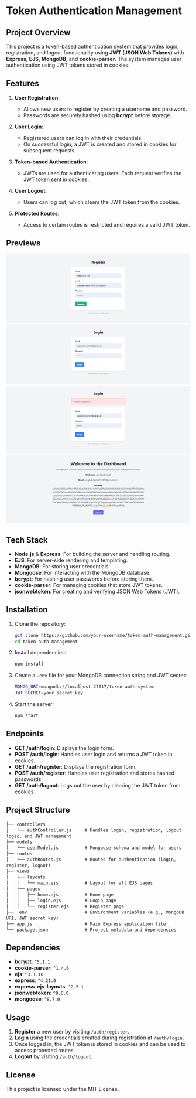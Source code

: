 # Token Authentication Management

## Project Overview

This project is a token-based authentication system that provides login, registration, and logout functionality using **JWT (JSON Web Tokens)** with **Express**, **EJS**, **MongoDB**, and **cookie-parser**. The system manages user authentication using JWT tokens stored in cookies.

## Features

1. **User Registration**:
   - Allows new users to register by creating a username and password.
   - Passwords are securely hashed using **bcrypt** before storage.

2. **User Login**:
   - Registered users can log in with their credentials.
   - On successful login, a JWT is created and stored in cookies for subsequent requests.

3. **Token-based Authentication**:
   - JWTs are used for authenticating users. Each request verifies the JWT token sent in cookies.

4. **User Logout**:
   - Users can log out, which clears the JWT token from the cookies.

5. **Protected Routes**:
   - Access to certain routes is restricted and requires a valid JWT token.

## Previews

![alt text](previews/preview1.png)
![alt text](previews/preview2.png)
![alt text](previews/preview3.png)
![alt text](previews/preview4.png)

## Tech Stack

- **Node.js** & **Express**: For building the server and handling routing.
- **EJS**: For server-side rendering and templating.
- **MongoDB**: For storing user credentials.
- **Mongoose**: For interacting with the MongoDB database.
- **bcrypt**: For hashing user passwords before storing them.
- **cookie-parser**: For managing cookies that store JWT tokens.
- **jsonwebtoken**: For creating and verifying JSON Web Tokens (JWT).

## Installation

1. Clone the repository:

   ```bash
   git clone https://github.com/your-username/token-auth-management.git
   cd token-auth-management
   ```

2. Install dependencies:

   ```bash
   npm install
   ```

3. Create a `.env` file for your MongoDB connection string and JWT secret:

   ```bash
   MONGO_URI=mongodb://localhost:27017/token-auth-system
   JWT_SECRET=your_secret_key
   ```

4. Start the server:

   ```bash
   npm start
   ```

## Endpoints

- **GET /auth/login**: Displays the login form.
- **POST /auth/login**: Handles user login and returns a JWT token in cookies.
- **GET /auth/register**: Displays the registration form.
- **POST /auth/register**: Handles user registration and stores hashed passwords.
- **GET /auth/logout**: Logs out the user by clearing the JWT token from cookies.

## Project Structure

```folder
├── controllers
│   └── authController.js     # Handles login, registration, logout logic, and JWT management
├── models
│   └── userModel.js          # Mongoose schema and model for users
├── routes
│   └── authRoutes.js         # Routes for authentication (login, register, logout)
├── views
│   ├── layouts
│   │   └── main.ejs          # Layout for all EJS pages
│   ├── pages
│   │   ├── home.ejs          # Home page
│   │   ├── login.ejs         # Login page
│   │   └── register.ejs      # Register page
├── .env                      # Environment variables (e.g., MongoDB URI, JWT secret key)
├── app.js                    # Main Express application file
└── package.json              # Project metadata and dependencies
```

## Dependencies

- **bcrypt**: `^5.1.1`
- **cookie-parser**: `^1.4.6`
- **ejs**: `^3.1.10`
- **express**: `^4.21.0`
- **express-ejs-layouts**: `^2.5.1`
- **jsonwebtoken**: `^9.0.0`
- **mongoose**: `^8.7.0`

## Usage

1. **Register** a new user by visiting `/auth/register`.
2. **Login** using the credentials created during registration at `/auth/login`.
3. Once logged in, the JWT token is stored in cookies and can be used to access protected routes.
4. **Logout** by visiting `/auth/logout`.

## License

This project is licensed under the MIT License.

